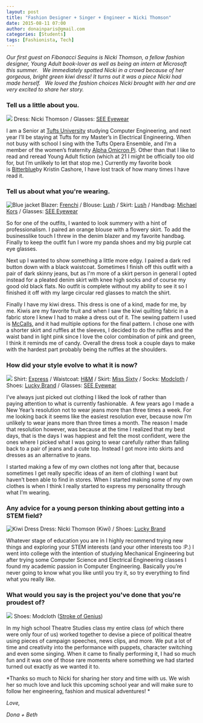 ```yaml
---
layout: post
title: "Fashion Designer + Singer + Engineer = Nicki Thomson"
date: 2015-08-11 07:00
author: donainparis@gmail.com
categories: [Students]
tags: [Fashionista, Tech]
---
```


*Our first guest on Fibonacci Sequins is Nicki Thomson, a fellow fashion designer, Young Adult book-lover as well as being an intern at Microsoft this summer.   We immediately spotted Nicki in a crowd because of her gorgeous, bright green kiwi dress! It turns out it was a piece Nicki had made herself.   We loved the fashion choices Nicki brought with her and are very excited to share her story.*

### Tell us a little about you.

[![](http://www.fibonaccisequinsblog.com/wp-content/uploads/2015/08/IMG_0928.jpg)](http://www.fibonaccisequinsblog.com/wp-content/uploads/2015/08/IMG_0928.jpg) Dress: Nicki Thomson / Glasses: [SEE Eyewear](http://www.seeeyewear.com/)

I am a Senior at [Tufts University](https://www.google.com/url?sa=t&rct=j&q=&esrc=s&source=web&cd=1&cad=rja&uact=8&ved=0CB8QFjAAahUKEwjzkdThyZPHAhVCnIgKHZsXAaY&url=http%3A%2F%2Fwww.tufts.edu%2F&ei=tNzCVfPnLcK4ogSbr4SwCg&usg=AFQjCNFYMeksdfkeZXkHXakV--_rXmtyJw&sig2=VVXwVXWRhRgzrWH21xhoBg&bvm=bv.99556055,d.cGU) studying Computer Engineering, and next year I’ll be staying at Tufts for my Master’s in Electrical Engineering. When not busy with school I sing with the Tufts Opera Ensemble, and I’m a member of the women’s fraternity [Alpha Omicron Pi](http://www.alphaomicronpi.org/). Other than that I like to read and reread Young Adult fiction (which at 21 I might be officially too old for, but I’m unlikely to let that stop me.) Currently my favorite book is [Bitterblue](http://www.amazon.com/Bitterblue-Graceling-Realm-Book-3-ebook/dp/B006CUA17O/ref=tmm_kin_swatch_0?_encoding=UTF8&qid=1438836945&sr=8-1)by Kristin Cashore, I have lost track of how many times I have read it.

### Tell us about what you're wearing.

![Blue jacket](http://www.fibonaccisequinsblog.com/wp-content/uploads/2015/08/IMG_09782-683x1024.jpg) Blazer: [Frenchi](http://shop.nordstrom.com/c/frenchi) / Blouse: [Lush](http://shop.lushfashionlounge.com/collections/tops) / Skirt: [Lush](http://shop.lushfashionlounge.com/collections/bottoms) / Handbag: [Michael Kors](http://www.michaelkors.com/bags/_/N-283g) / Glasses: [SEE Eyewear](http://www.seeeyewear.com/)

So for one of the outfits, I wanted to look summery with a hint of professionalism. I paired an orange blouse with a flowery skirt. To add the businesslike touch I threw in the denim blazer and my favorite handbag. Finally to keep the outfit fun I wore my panda shoes and my big purple cat eye glasses.

Next up I wanted to show something a little more edgy. I paired a dark red button down with a black waistcoat. Sometimes I finish off this outfit with a pair of dark skinny jeans, but as I'm more of a skirt person in general I opted instead for a pleated denim skirt with knee high socks and of course my good old black flats. No outfit is complete without my ability to see it so I finished it off with my large circular red glasses to match the shirt.

Finally I have my kiwi dress. This dress is one of a kind, made for me, by me. Kiwis are my favorite fruit and when I saw the kiwi quilting fabric in a fabric store I knew I had to make a dress out of it. The sewing pattern I used is [McCalls](http://www.mccall.com/home.html), and it had multiple options for the final pattern. I chose one with a shorter skirt and ruffles at the sleeves, I decided to do the ruffles and the waist band in light pink since I love the color combination of pink and green, I think it reminds me of candy. Overall the dress took a couple days to make with the hardest part probably being the ruffles at the shoulders.

### How did your style evolve to what it is now?

[![](http://www.fibonaccisequinsblog.com/wp-content/uploads/2015/08/IMG_1201-683x1024.jpg)](http://www.fibonaccisequinsblog.com/wp-content/uploads/2015/08/IMG_1201-683x1024.jpg) Shirt: [Express](http://www.express.com/clothing/women/blouses/cat/cat1850012) / Waistcoat: [H&M](http://www.hm.com/us/) / Skirt: [Miss Sixty](http://www.misssixty.com/en-gb) / Socks: [Modcloth](http://www.modcloth.com/shop/socks) / Shoes: [Lucky Brand](http://www.luckybrand.com/shoes/womens/flats) / Glasses: [SEE Eyewear](http://www.seeeyewear.com/)

I’ve always just picked out clothing I liked the look of rather than paying attention to what is currently fashionable.  A few years ago I made a New Year’s resolution not to wear jeans more than three times a week. For me looking back it seems like the easiest resolution ever, because now I’m unlikely to wear jeans more than three times a month. The reason I made that resolution however, was because at the time I realized that my best days, that is the days I was happiest and felt the most confident, were the ones where I picked what I was going to wear carefully rather than falling back to a pair of jeans and a cute top. Instead I got more into skirts and dresses as an alternative to jeans.

I started making a few of my own clothes not long after that, because sometimes I get really specific ideas of an item of clothing I want but haven’t been able to find in stores. When I started making some of my own clothes is when I think I really started to express my personality through what I’m wearing.

### Any advice for a young person thinking about getting into a STEM field?

![Kiwi Dress](http://www.fibonaccisequinsblog.com/wp-content/uploads/2015/08/IMG_09371-683x1024.jpg) Dress: Nicki Thomson (Kiwi) / Shoes: [Lucky Brand](http://www.luckybrand.com/shoes/womens/flats)

Whatever stage of education you are in I highly recommend trying new things and exploring your STEM interests (and your other interests too :P.) I went into college with the intention of studying Mechanical Engineering but after trying some Computer Science and Electrical Engineering classes I found my academic passion in Computer Engineering. Basically you’re never going to know what you like until you try it, so try everything to find what you really like.

### What would you say is the project you've done that you're proudest of?

[![](http://www.fibonaccisequinsblog.com/wp-content/uploads/2015/08/IMG_1019-1024x683.jpg)](http://www.fibonaccisequinsblog.com/wp-content/uploads/2015/08/IMG_1019-1024x683.jpg) Shoes: Modcloth ([Stroke of Genius](http://www.modcloth.com/shop/shoes-flats/stroke-of-genus-flat-in-white))

In my high school Theatre Studies class my entire class (of which there were only four of us) worked together to devise a piece of political theatre using pieces of campaign speeches, news clips, and more. We put a lot of time and creativity into the performance with puppets, character switching and even some singing. When it came to finally performing it, I had so much fun and it was one of those rare moments where something we had started turned out exactly as we wanted it to.

*Thanks so much to Nicki for sharing her story and time with us. We wish her so much love and luck this upcoming school year and will make sure to follow her engineering, fashion and musical adventures! *

*Love,*

*Dona + Beth*

